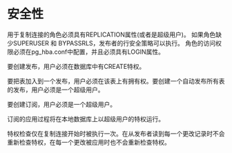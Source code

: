 # 安全性<a name="ZH-CN_TOPIC_0289900926"></a>

用于复制连接的角色必须具有REPLICATION属性(或者是超级用户)。 如果角色缺少SUPERUSER 和 BYPASSRLS，发布者的行安全策略可以执行。 角色的访问权限必须在pg_hba.conf中配置，并且必须具有LOGIN属性。

要创建发布，用户必须在数据库中有CREATE特权。

要把表加入到一个发布，用户必须在该表上有拥有权。要创建一个自动发布所有表的发布，用户必须是一个超级用户。

要创建订阅，用户必须是一个超级用户。

订阅的应用过程将在本地数据库上以超级用户的特权运行。

特权检查仅在复制连接开始时被执行一次。在从发布者读到每一个更改记录时不会重新检查特权，在每一个更改被应用时也不会重新检查特权。